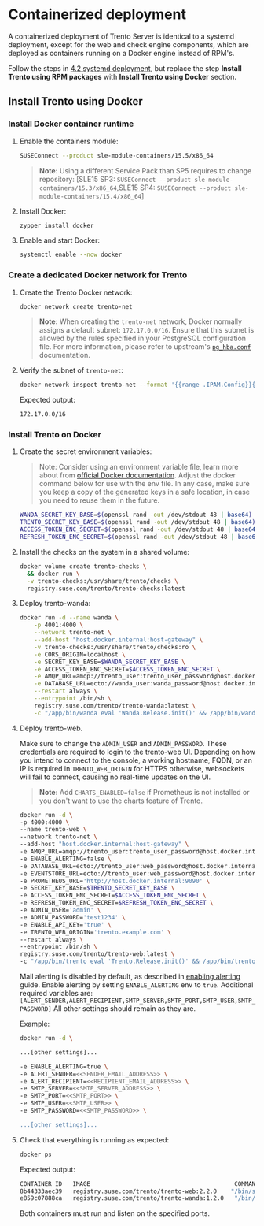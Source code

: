 # Containerized deployment

A containerized deployment of Trento Server is identical to a systemd deployment, except for the web and check engine components, which are deployed as containers running on a Docker engine instead of RPM's.

Follow the steps in [4.2 systemd deployment](https://documentation.suse.com/sles-sap/trento/html/SLES-SAP-trento/index.html#sec-systemd-deployment), but replace the step **Install Trento using RPM packages** with **Install Trento using Docker** section.

## Install Trento using Docker

### Install Docker container runtime

1. Enable the containers module:

   ```bash
   SUSEConnect --product sle-module-containers/15.5/x86_64
   ```

   > **Note:** Using a different Service Pack than SP5 requires to change repository: [SLE15 SP3: `SUSEConnect --product sle-module-containers/15.3/x86_64`,SLE15 SP4: `SUSEConnect --product sle-module-containers/15.4/x86_64`]

1. Install Docker:

   ```bash
   zypper install docker
   ```

1. Enable and start Docker:

   ```bash
   systemctl enable --now docker
   ```

### Create a dedicated Docker network for Trento

1. Create the Trento Docker network:

   ```bash
   docker network create trento-net
   ```

   > **Note:** When creating the `trento-net` network, Docker normally assigns a default subnet: `172.17.0.0/16`. Ensure that this subnet is allowed by the rules specified in your PostgreSQL configuration file. For more information, please refer to upstream's [`pg_hba.conf`](https://www.postgresql.org/docs/current/auth-pg-hba-conf.html) documentation.

1. Verify the subnet of `trento-net`:

   ```bash
   docker network inspect trento-net --format '{{range .IPAM.Config}}{{.Subnet}}{{end}}'
   ```

   Expected output:

   ```bash
   172.17.0.0/16
   ```

### Install Trento on Docker

1. Create the secret environment variables:

   > Note: Consider using an environment variable file, learn more about from [official Docker documentation](https://docs.docker.com/engine/reference/commandline/run/#env). Adjust the docker command below for use with the env file. In any case, make sure you keep a copy of the generated keys in a safe location, in case you need to reuse them in the future. 

   ```bash
   WANDA_SECRET_KEY_BASE=$(openssl rand -out /dev/stdout 48 | base64)
   TRENTO_SECRET_KEY_BASE=$(openssl rand -out /dev/stdout 48 | base64)
   ACCESS_TOKEN_ENC_SECRET=$(openssl rand -out /dev/stdout 48 | base64)
   REFRESH_TOKEN_ENC_SECRET=$(openssl rand -out /dev/stdout 48 | base64)
   ```

1. Install the checks on the system in a shared volume:

   ```bash
   docker volume create trento-checks \
     && docker run \
     -v trento-checks:/usr/share/trento/checks \
     registry.suse.com/trento/trento-checks:latest
   ```

1. Deploy trento-wanda:

   ```bash
   docker run -d --name wanda \
       -p 4001:4000 \
       --network trento-net \
       --add-host "host.docker.internal:host-gateway" \
       -v trento-checks:/usr/share/trento/checks:ro \
       -e CORS_ORIGIN=localhost \
       -e SECRET_KEY_BASE=$WANDA_SECRET_KEY_BASE \
       -e ACCESS_TOKEN_ENC_SECRET=$ACCESS_TOKEN_ENC_SECRET \
       -e AMQP_URL=amqp://trento_user:trento_user_password@host.docker.internal/vhost \
       -e DATABASE_URL=ecto://wanda_user:wanda_password@host.docker.internal/wanda \
       --restart always \
       --entrypoint /bin/sh \
       registry.suse.com/trento/trento-wanda:latest \
       -c "/app/bin/wanda eval 'Wanda.Release.init()' && /app/bin/wanda start"
   ```

1. Deploy trento-web.

   Make sure to change the `ADMIN_USER` and `ADMIN_PASSWORD`. These credentials are required to login to the trento-web UI.
   Depending on how you intend to connect to the console, a working hostname, FQDN, or an IP is required in `TRENTO_WEB_ORIGIN` for HTTPS otherwise, websockets will fail to connect, causing no real-time updates on the UI.

   > **Note:** Add `CHARTS_ENABLED=false` if Prometheus is not installed or you don't want to use the charts feature of Trento.

   ```bash
   docker run -d \
   -p 4000:4000 \
   --name trento-web \
   --network trento-net \
   --add-host "host.docker.internal:host-gateway" \
   -e AMQP_URL=amqp://trento_user:trento_user_password@host.docker.internal/vhost \
   -e ENABLE_ALERTING=false \
   -e DATABASE_URL=ecto://trento_user:web_password@host.docker.internal/trento \
   -e EVENTSTORE_URL=ecto://trento_user:web_password@host.docker.internal/trento_event_store \
   -e PROMETHEUS_URL='http://host.docker.internal:9090' \
   -e SECRET_KEY_BASE=$TRENTO_SECRET_KEY_BASE \
   -e ACCESS_TOKEN_ENC_SECRET=$ACCESS_TOKEN_ENC_SECRET \
   -e REFRESH_TOKEN_ENC_SECRET=$REFRESH_TOKEN_ENC_SECRET \
   -e ADMIN_USER='admin' \
   -e ADMIN_PASSWORD='test1234' \
   -e ENABLE_API_KEY='true' \
   -e TRENTO_WEB_ORIGIN='trento.example.com' \
   --restart always \
   --entrypoint /bin/sh \
   registry.suse.com/trento/trento-web:latest \
   -c "/app/bin/trento eval 'Trento.Release.init()' && /app/bin/trento start"
   ```

   Mail alerting is disabled by default, as described in [enabling alerting](https://github.com/trento-project/web/blob/main/guides/alerting/alerting.md#enabling-alerting) guide. Enable alerting by setting `ENABLE_ALERTING` env to `true`. Additional required variables are: `[ALERT_SENDER,ALERT_RECIPIENT,SMTP_SERVER,SMTP_PORT,SMTP_USER,SMTP_PASSWORD]`
   All other settings should remain as they are.

   Example:

   ```bash
   docker run -d \

   ...[other settings]...

   -e ENABLE_ALERTING=true \
   -e ALERT_SENDER=<<SENDER_EMAIL_ADDRESS>> \
   -e ALERT_RECIPIENT=<<RECIPIENT_EMAIL_ADDRESS>> \
   -e SMTP_SERVER=<<SMTP_SERVER_ADDRESS>> \
   -e SMTP_PORT=<<SMTP_PORT>> \
   -e SMTP_USER=<<SMTP_USER>> \
   -e SMTP_PASSWORD=<<SMTP_PASSWORD>> \

   ...[other settings]...
   ```

1. Check that everything is running as expected:

   ```bash
   docker ps
   ```

   Expected output:

   ```bash
   CONTAINER ID   IMAGE                                         COMMAND                  CREATED          STATUS          PORTS                                       NAMES
   8b44333aec39   registry.suse.com/trento/trento-web:2.2.0    "/bin/sh -c '/app/bi…"   6 seconds ago    Up 5 seconds    0.0.0.0:4000->4000/tcp, :::4000->4000/tcp   trento-web
   e859c07888ca   registry.suse.com/trento/trento-wanda:1.2.0   "/bin/sh -c '/app/bi…"   18 seconds ago   Up 16 seconds   0.0.0.0:4001->4000/tcp, :::4001->4000/tcp   wanda
   ```

   Both containers must run and listen on the specified ports.
